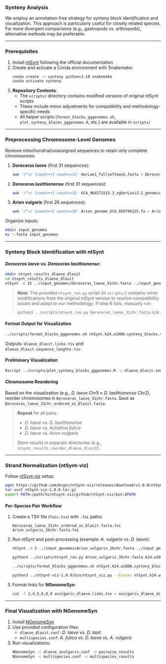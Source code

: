 ### Synteny Analysis  

We employ an annotation-free strategy for synteny block identification and visualization. This approach is particularly useful for closely related species. For more divergent comparisons (e.g., gastropods vs. arthropods), alternative methods may be preferable.  

---

### **Prerequisites**  
1. Install [ntSynt](https://github.com/bcgsc/ntSynt/tree/main?tab=readme-ov-file) following the official documentation  
2. Create and activate a Conda environment with Snakemake:  
   ```bash
   conda create -n synteny python=3.10 snakemake
   conda activate synteny
   ```
3. **Repository Contents**:  
   - The `scripts/` directory contains modified versions of original ntSynt scripts  
   - These include minor adjustments for compatibility and methodology-specific needs  
   - All helper scripts (`format_blocks_gggenomes.sh`, `plot_synteny_blocks_gggenomes.R`, etc.) are available in `scripts/`

---

### **Preprocessing Chromosome-Level Genomes**  
Remove mitochondrial/unassigned sequences to retain only complete chromosomes:  

1. **Deroceras laeve** (first 31 sequences):  
   ```bash
   awk '/^>/ {count++} count<=31' derLae1_fullsoftmask.fasta > Deroceras_laeve_31chr.fasta
   ```

2. **Deroceras lasithionense** (first 31 sequences):  
   ```bash
   awk '/^>/ {count++} count<=31' GCA_964271515.3_xgDerLasi3.2_genomic.fna > Deroceras_lasithoniense_chr31.fasta
   ```

3. **Arion vulgaris** (first 26 sequences):  
   ```bash
   awk '/^>/ {count++} count<=26' Arion_genome_GCA_020796225.fa > Arion_vulgaris_26chr.fasta
   ```

Organize inputs:  
```bash
mkdir input_genomes
mv *.fasta input_genomes
```

---

### **Synteny Block Identification with ntSynt**  
#### *Deroceras laeve* vs. *Deroceras lasithionense*:  
```bash
mkdir ntsynt_results_dlaeve_dlasit
cd ntsynt_results_dlaeve_dlasit
ntSynt -d 15 ../input_genomes/Deroceras_laeve_31chr.fasta ../input_genomes/Deroceras_lasithionense_31chr.fasta
```

> **Note**: The provided `ntsynt_run.py` script (in `scripts/`) contains minor modifications from the original ntSynt version to resolve compatibility issues and adapt to our methodology. If step 6 fails, manually run:  
> ```bash
> python3 ../scripts/ntsynt_run.py Deroceras_laeve_31chr.fasta.k24.w1000.tsv Deroceras_lasithionense_31chr.fasta.k24.w1000.tsv -k 24 -w 1000 --w-rounds 250 100 -p ntSynt.k24.w1000 --bp 50000 --collinear-merge 100000 -z 1000 --common ntSynt.k24.w1000.common.bf --simplify-graph --btllib_t 12 --fastas ../input_genomes/Deroceras_laeve_31chr.fasta ../input_genomes/Deroceras_lasithionense_31chr.fasta
> ```

#### **Format Output for Visualization**  
```bash
../scripts/format_blocks_gggenomes.sh ntSynt.k24.w1000.synteny_blocks.tsv dlaeve_dlasit 0 ../input_genomes/Deroceras_laeve_31chr.fasta Deroceras_laeve_31chr.fasta.fai Deroceras_lasithionense_31chr.fasta.fai
```
Outputs: `dlaeve_dlasit.links.tsv` and `dlaeve_dlasit.sequence_lengths.tsv`.  

#### **Preliminary Visualization**  
```bash
Rscript ../scripts/plot_synteny_blocks_gggenomes.R -s dlaeve_dlasit.sequence_lengths.tsv -l dlaeve_dlasit.links.tsv --scale 1000000000 -p dlaeve_dlasit_1Gbp
```

#### **Chromosome Reordering**  
Based on the visualization (e.g., *D. laeve* Chr5 ≈ *D. lasithionense* Chr2), reorder chromosomes in `Deroceras_laeve_31chr.fasta`. Save as `Deroceras_laeve_31chr_ordered_as_Dlasit.fasta`.  

> **Repeat** for all pairs:  
> - *D. laeve* vs. *D. lasithionense*  
> - *D. laeve* vs. *Achatina fulica*  
> - *D. laeve* vs. *Arion vulgaris*  
>  
> Store results in separate directories (e.g., `ntsynt_results_reorder_dlaeve_dlasit`).  

---

### **Strand Normalization (ntSynt-viz)**  
Follow [ntSynt-viz](https://github.com/bcgsc/ntSynt-viz) setup:  
```bash
wget https://github.com/bcgsc/ntSynt-viz/releases/download/v1.0.0/ntSynt-viz-1.0.0.tar.gz
tar xvzf ntSynt-viz-1.0.0.tar.gz
export PATH=/path/to/ntsynt-viz/github/ntSynt-viz/bin:$PATH
```

#### **Per-Species Pair Workflow**  
1. Create a TSV file (`fais.tsv`) with `.fai` paths:  
   ```plaintext
   Deroceras_laeve_31chr_ordered_as_Dlasit.fasta.fai
   Arion_vulgaris_26chr.fasta.fai
   ```

2. Run ntSynt and post-processing (example: *A. vulgaris* vs. *D. laeve*):  
   ```bash
   ntSynt -d 5 ../input_genomes/Arion_vulgaris_26chr.fasta ../input_genomes/Deroceras_laeve_31chr_ordered_as_Dlasit.fasta
   ```
   ```bash
   python3 ../scripts/ntsynt_run.py Arion_vulgaris_26chr.fasta.k24.w1000.tsv Deroceras_laeve_31chr_ordered_as_Dlasit.fasta.k24.w1000.tsv -k 24 -w 1000 --w-rounds 100 10 -p ntSynt.k24.w1000 --bp 10000 --collinear-merge 10000 -z 500 --common ntSynt.k24.w1000.common.bf --simplify-graph --btllib_t 12 --fastas ../input_genomes/Deroceras_laeve_31chr_ordered_as_Dlasit.fasta ../input_genomes/Arion_vulgaris_26chr.fasta
   ```
   ```bash
   ../scripts/format_blocks_gggenomes.sh ntSynt.k24.w1000.synteny_blocks.tsv avulgaris_dlaeve 0 ../input_genomes/Deroceras_laeve_31chr_ordered_as_Dlasit.fasta Deroceras_laeve_31chr_ordered_as_Dlasit.fasta.fai Arion_vulgaris_26chr.fasta.fai
   ```
   ```bash
   python3 ../ntSynt-viz-1.0.0/bin/ntsynt_viz.py --blocks ntSynt.k24.w1000.synteny_blocks.tsv --fais fais.tsv --normalize --prefix avulgaris_dlaeve --ribbon_adjust 0.15 --scale 1e9
   ```

3. Format links for **NGenomeSyn**:  
   ```bash
   cut -f 2,4,5,6,8,9 avulgaris_dlaeve.links.tsv > avulgaris_dlaeve_dis5_ntSyn_to_Ngenomesyn.link
   ```

---

### **Final Visualization with NGenomeSyn**  
1. Install [NGenomeSyn](https://github.com/hewm2008/NGenomeSyn)  
2. Use provided configuration files:  
   - `dlaeve_dlasit.conf`: *D. laeve* vs. *D. lasit*  
   - `multispecies.conf`: *A. fulica* vs. *D. laeve* vs. *A. vulgaris*  
3. Run visualizations:  
   ```bash
   NGenomeSyn -c dlaeve_avulgaris.conf -o pairwise_results
   NGenomeSyn -c multispecies.conf -o multispecies_results
   ```
